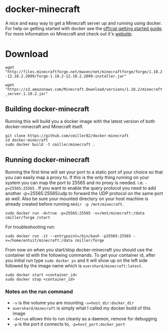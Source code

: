 # docker-minecraft

A nice and easy way to get a Minecraft server up and running using docker. For
help on getting started with docker see the [official getting started guide][0].
For more information on Minecraft and check out it's [website][1].

# Download
`wget "http://files.minecraftforge.net/maven/net/minecraftforge/forge/1.10.2-12.18.2.2099/forge-1.10.2-12.18.2.2099-installer.jar"`

`wget "https://s3.amazonaws.com/Minecraft.Download/versions/1.10.2/minecraft_server.1.10.2.jar"`

## Building docker-minecraft

Running this will build you a docker image with the latest version of both
docker-minecraft and Minecraft itself.

    git clone https://github.com/cmiller82/docker-minecraft
    cd docker-minecraft
    sudo docker build -t cmiller/minecraft .


## Running docker-minecraft

Running the first time will set your port to a static port of your choice so
that you can easily map a proxy to. If this is the only thing running on your
system you can map the port to 25565 and no proxy is needed. i.e.
`-p=25565:25565` . If you want to enable the query protocol you need
to add another -p=25565:25565/udp to forward the UDP protocol on the
same port as well.
Also be sure your mounted directory on your host machine is
already created before running `mkdir -p /mnt/minecraft`.

    sudo docker run -d=true -p=25565:25565 -v=/mnt/minecraft:/data cmiller/forge /start

For troubleshooting run:

    sudo docker run -it --entrypoint=/bin/bash -p25565:25565 -v=/home/entuit/minecraft:/data cmiller/forge

From now on when you start/stop docker-minecraft you should use the container id
with the following commands. To get your container id, after you initial run
type `sudo docker ps` and it will show up on the left side followed by the
image name which is `overshard/minecraft:latest`.

    sudo docker start <container_id>
    sudo docker stop <container_id>


### Notes on the run command

 + `-v` is the volume you are mounting `-v=host_dir:docker_dir`
 + `overshard/minecraft` is simply what I called my docker build of this image
 + `-d=true` allows this to run cleanly as a daemon, remove for debugging
 + `-p` is the port it connects to, `-p=host_port:docker_port`


[0]: http://www.docker.io/gettingstarted/
[1]: http://minecraft.net/
